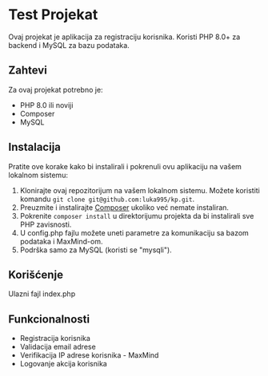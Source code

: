 # Test Projekat

Ovaj projekat je aplikacija za registraciju korisnika. Koristi PHP 8.0+ za backend i MySQL za bazu podataka.

## Zahtevi

Za ovaj projekat potrebno je:

- PHP 8.0 ili noviji
- Composer
- MySQL

## Instalacija

Pratite ove korake kako bi instalirali i pokrenuli ovu aplikaciju na vašem lokalnom sistemu:

1. Klonirajte ovaj repozitorijum na vašem lokalnom sistemu. Možete koristiti komandu `git clone git@github.com:luka995/kp.git`.
2. Preuzmite i instalirajte [Composer](https://getcomposer.org/) ukoliko već nemate instaliran.
3. Pokrenite `composer install` u direktorijumu projekta da bi instalirali sve PHP zavisnosti.
4. U config.php fajlu možete uneti parametre za komunikaciju sa bazom podataka i MaxMind-om.
5. Podrška samo za MySQL (koristi se "mysqli").

## Korišćenje

Ulazni fajl index.php

## Funkcionalnosti

- Registracija korisnika
- Validacija email adrese
- Verifikacija IP adrese korisnika - MaxMind
- Logovanje akcija korisnika